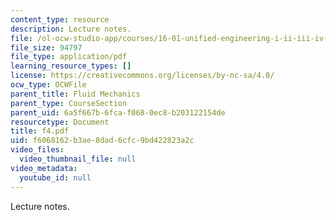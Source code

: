 ```yaml
---
content_type: resource
description: Lecture notes.
file: /ol-ocw-studio-app/courses/16-01-unified-engineering-i-ii-iii-iv-fall-2005-spring-2006/f6068162b3ae8dad6cfc9bd422823a2c_f4.pdf
file_size: 94797
file_type: application/pdf
learning_resource_types: []
license: https://creativecommons.org/licenses/by-nc-sa/4.0/
ocw_type: OCWFile
parent_title: Fluid Mechanics
parent_type: CourseSection
parent_uid: 6a5f667b-6fca-f068-0ec8-b203122154de
resourcetype: Document
title: f4.pdf
uid: f6068162-b3ae-8dad-6cfc-9bd422823a2c
video_files:
  video_thumbnail_file: null
video_metadata:
  youtube_id: null
---
```

Lecture notes.